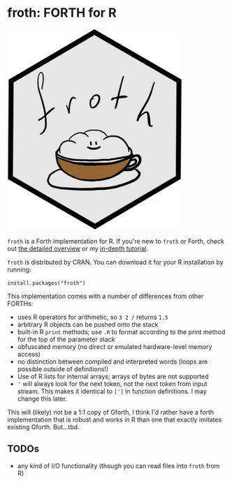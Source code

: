 # froth: FORTH for R

<img src="./man/figures/froth.png" width="400" class="center"/>

`froth` is a Forth implementation for R. If you're new to `froth` or Forth, check out [the detailed overview](https://www.ahl27.com/froth/articles/froth.html) or my [in-depth tutorial](https://www.ahl27.com/froth/articles/FundamentalFroth.html).

`froth` is distributed by CRAN. You can download it for your R installation by running:
```
install.packages("froth")
```

This implementation comes with a number of differences from other FORTHs:

- uses R operators for arithmetic, so `3 2 /` returns `1.5`
- arbitrary R objects can be pushed onto the stack
- built-in R `print` methods; use `.R` to format according to the print method for the top of the parameter stack
- obfuscated memory (no direct or emulated hardware-level memory access)
- no distinction between compiled and interpreted words (loops are possible outside of definitions!)
- Use of R lists for internal arrays; arrays of bytes are not supported
- `'` will always look for the next token, not the next token from input stream. This makes it identical to `[']` in function definitions. I may change this later.

This will (likely) not be a 1:1 copy of Gforth, I think I'd rather have a forth implementation that is robust
and works in R than one that exactly imitates existing Gforth. But...tbd.

## TODOs
- any kind of I/O functionality (though you can read files into `froth` from R)
